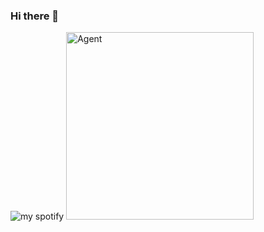 ### Hi there 👋
![my spotify](https://spotify-recently-played-readme.vercel.app/api?user=21qksgrcjc66tc5bgd3sfdasa)
<img alt="Agent" width="300" src="https://cdn.discordapp.com/attachments/1030254927764799591/1130815943753338890/Screenshot_2023-07-07_171051.png?ex=65cb4b6a&is=65b8d66a&hm=f9deaad89aff3309462445f8804c5d180dd4b343b5c21756a639d320dd383470&">
